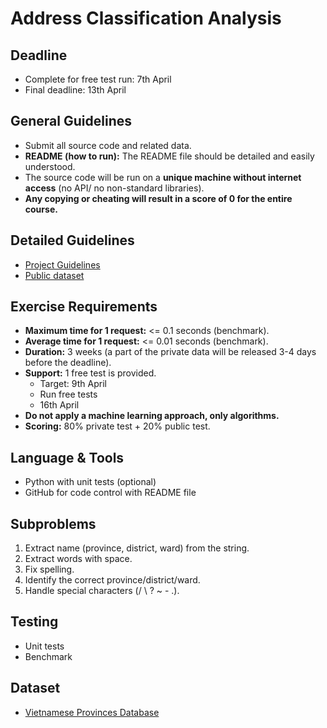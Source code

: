 # Address Classification Analysis

## Deadline
- Complete for free test run: 7th April
- Final deadline: 13th April

## General Guidelines
- Submit all source code and related data.
- **README (how to run):** The README file should be detailed and easily understood.
- The source code will be run on a **unique machine without internet access** (no API/ no non-standard libraries).
- **Any copying or cheating will result in a score of 0 for the entire course.**

## Detailed Guidelines
- [Project Guidelines](https://docs.google.com/document/d/1Gx8mGILUPZYr3SE1vY12OsoEZBNfyd2ZbW9KfwU_87A/edit?tab=t.0)
- [Public dataset](https://drive.google.com/file/d/1PBt3U9l3EH885CDhcXspebyKI5Vw6uLB/view)

## Exercise Requirements
- **Maximum time for 1 request:** <= 0.1 seconds (benchmark).
- **Average time for 1 request:** <= 0.01 seconds (benchmark).
- **Duration:** 3 weeks (a part of the private data will be released 3-4 days before the deadline).
- **Support:** 1 free test is provided.
  - Target: 9th April
  - Run free tests
  - 16th April
- **Do not apply a machine learning approach, only algorithms.**
- **Scoring:** 80% private test + 20% public test.

## Language & Tools
- Python with unit tests (optional)
- GitHub for code control with README file

## Subproblems
1. Extract name (province, district, ward) from the string.
2. Extract words with space.
3. Fix spelling.
4. Identify the correct province/district/ward.
5. Handle special characters (/ \ ? ~ - .).

## Testing
- Unit tests
- Benchmark

## Dataset
- [Vietnamese Provinces Database](https://github.com/ThangLeQuoc/vietnamese-provinces-database/blob/master/json/vn_only_simplified_json_generated_data_vn_units_minified.json)

